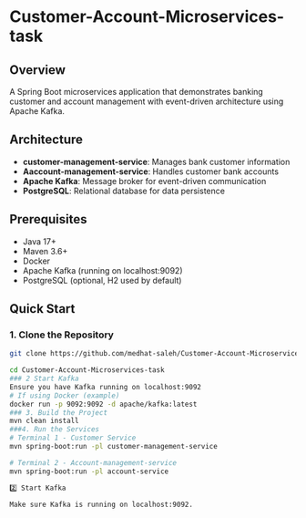 # Customer-Account-Microservices-task


## Overview

A Spring Boot microservices application that demonstrates banking customer and account management with event-driven architecture using Apache Kafka.

## Architecture

- **customer-management-service**: Manages bank customer information
- **Aaccount-management-service**: Handles customer bank accounts  
- **Apache Kafka**: Message broker for event-driven communication
- **PostgreSQL**: Relational database for data persistence

## Prerequisites

- Java 17+
- Maven 3.6+
- Docker
- Apache Kafka (running on localhost:9092)
- PostgreSQL (optional, H2 used by default)

## Quick Start

### 1. Clone the Repository
```bash
git clone https://github.com/medhat-saleh/Customer-Account-Microservices-task.git

cd Customer-Account-Microservices-task
### 2 Start Kafka
Ensure you have Kafka running on localhost:9092
# If using Docker (example)
docker run -p 9092:9092 -d apache/kafka:latest
### 3. Build the Project
mvn clean install
###4. Run the Services
# Terminal 1 - Customer Service
mvn spring-boot:run -pl customer-management-service

# Terminal 2 - Account-management-service 
mvn spring-boot:run -pl account-service

2️⃣ Start Kafka

Make sure Kafka is running on localhost:9092.
